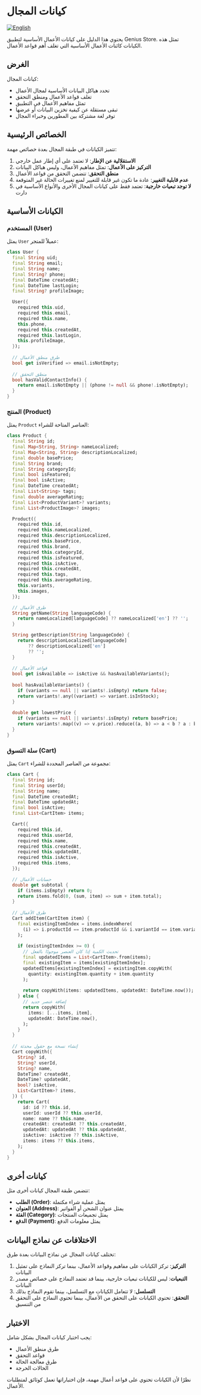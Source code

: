 # كيانات المجال

[![English](https://img.shields.io/badge/Language-English-blueviolet?style=for-the-badge)](README.md)

يحتوي هذا الدليل على كيانات الأعمال الأساسية لتطبيق Genius Store. تمثل هذه الكيانات كائنات الأعمال الأساسية التي تغلف أهم قواعد الأعمال.

## الغرض

كيانات المجال:

- تحدد هياكل البيانات الأساسية لمجال الأعمال
- تغلف قواعد الأعمال ومنطق التحقق
- تمثل مفاهيم الأعمال في التطبيق
- تبقى مستقلة عن كيفية تخزين البيانات أو عرضها
- توفر لغة مشتركة بين المطورين وخبراء المجال

## الخصائص الرئيسية

تتميز الكيانات في طبقة المجال بعدة خصائص مهمة:

1. **الاستقلالية عن الإطار**: لا تعتمد على أي إطار عمل خارجي
2. **التركيز على الأعمال**: تمثل مفاهيم الأعمال، وليس هياكل البيانات
3. **منطق التحقق**: تتضمن التحقق من قواعد الأعمال
4. **عدم قابلية التغيير**: عادة ما تكون غير قابلة للتغيير لمنع تغييرات الحالة غير المتوقعة
5. **لا توجد تبعيات خارجية**: تعتمد فقط على كيانات المجال الأخرى والأنواع الأساسية في دارت

## الكيانات الأساسية

### المستخدم (User)

يمثل `User` عميلاً للمتجر:

```dart
class User {
  final String uid;
  final String email;
  final String name;
  final String? phone;
  final DateTime createdAt;
  final DateTime lastLogin;
  final String? profileImage;

  User({
    required this.uid,
    required this.email,
    required this.name,
    this.phone,
    required this.createdAt,
    required this.lastLogin,
    this.profileImage,
  });
  
  // طرق منطق الأعمال
  bool get isVerified => email.isNotEmpty;
  
  // منطق التحقق
  bool hasValidContactInfo() {
    return email.isNotEmpty || (phone != null && phone!.isNotEmpty);
  }
}
```

### المنتج (Product)

يمثل `Product` العناصر المتاحة للشراء:

```dart
class Product {
  final String id;
  final Map<String, String> nameLocalized;
  final Map<String, String> descriptionLocalized;
  final double basePrice;
  final String brand;
  final String categoryId;
  final bool isFeatured;
  final bool isActive;
  final DateTime createdAt;
  final List<String> tags;
  final double averageRating;
  final List<ProductVariant>? variants;
  final List<ProductImage>? images;

  Product({
    required this.id,
    required this.nameLocalized,
    required this.descriptionLocalized,
    required this.basePrice,
    required this.brand,
    required this.categoryId,
    required this.isFeatured,
    required this.isActive,
    required this.createdAt,
    required this.tags,
    required this.averageRating,
    this.variants,
    this.images,
  });

  // طرق الأعمال
  String getName(String languageCode) {
    return nameLocalized[languageCode] ?? nameLocalized['en'] ?? '';
  }

  String getDescription(String languageCode) {
    return descriptionLocalized[languageCode] 
        ?? descriptionLocalized['en'] 
        ?? '';
  }
  
  // قواعد الأعمال
  bool get isAvailable => isActive && hasAvailableVariants();
  
  bool hasAvailableVariants() {
    if (variants == null || variants!.isEmpty) return false;
    return variants!.any((variant) => variant.isInStock);
  }
  
  double get lowestPrice {
    if (variants == null || variants!.isEmpty) return basePrice;
    return variants!.map((v) => v.price).reduce((a, b) => a < b ? a : b);
  }
}
```

### سلة التسوق (Cart)

يمثل `Cart` مجموعة من العناصر المحددة للشراء:

```dart
class Cart {
  final String id;
  final String userId;
  final String name;
  final DateTime createdAt;
  final DateTime updatedAt;
  final bool isActive;
  final List<CartItem> items;

  Cart({
    required this.id,
    required this.userId,
    required this.name,
    required this.createdAt,
    required this.updatedAt,
    required this.isActive,
    required this.items,
  });

  // حسابات الأعمال
  double get subtotal {
    if (items.isEmpty) return 0;
    return items.fold(0, (sum, item) => sum + item.total);
  }
  
  // طرق الأعمال
  Cart addItem(CartItem item) {
    final existingItemIndex = items.indexWhere(
      (i) => i.productId == item.productId && i.variantId == item.variantId
    );
    
    if (existingItemIndex >= 0) {
      // تحديث الكمية إذا كان العنصر موجودًا بالفعل
      final updatedItems = List<CartItem>.from(items);
      final existingItem = items[existingItemIndex];
      updatedItems[existingItemIndex] = existingItem.copyWith(
        quantity: existingItem.quantity + item.quantity
      );
      
      return copyWith(items: updatedItems, updatedAt: DateTime.now());
    } else {
      // إضافة عنصر جديد
      return copyWith(
        items: [...items, item],
        updatedAt: DateTime.now(),
      );
    }
  }
  
  // إنشاء نسخة مع حقول محدثة
  Cart copyWith({
    String? id,
    String? userId,
    String? name,
    DateTime? createdAt,
    DateTime? updatedAt,
    bool? isActive,
    List<CartItem>? items,
  }) {
    return Cart(
      id: id ?? this.id,
      userId: userId ?? this.userId,
      name: name ?? this.name,
      createdAt: createdAt ?? this.createdAt,
      updatedAt: updatedAt ?? this.updatedAt,
      isActive: isActive ?? this.isActive,
      items: items ?? this.items,
    );
  }
}
```

## كيانات أخرى

تتضمن طبقة المجال كيانات أخرى مثل:

- **الطلب (Order)**: يمثل عملية شراء مكتملة
- **العنوان (Address)**: يمثل عنوان الشحن أو الفواتير
- **الفئة (Category)**: يمثل تجميعات المنتجات
- **الدفع (Payment)**: يمثل معلومات الدفع

## الاختلافات عن نماذج البيانات

تختلف كيانات المجال عن نماذج البيانات بعدة طرق:

1. **التركيز**: تركز الكيانات على مفاهيم وقواعد الأعمال، بينما تركز النماذج على تمثيل البيانات
2. **التبعيات**: ليس للكيانات تبعيات خارجية، بينما قد تعتمد النماذج على خصائص مصدر البيانات
3. **التسلسل**: لا تتعامل الكيانات مع التسلسل، بينما تقوم النماذج بذلك
4. **التحقق**: تحتوي الكيانات على التحقق من الأعمال، بينما تحتوي النماذج على التحقق من التنسيق

## الاختبار

يجب اختبار كيانات المجال بشكل شامل:

- طرق منطق الأعمال
- قواعد التحقق
- طرق معالجة الحالة
- الحالات الحرجة

نظرًا لأن الكيانات تحتوي على قواعد أعمال مهمة، فإن اختباراتها تعمل كوثائق لمتطلبات الأعمال.
